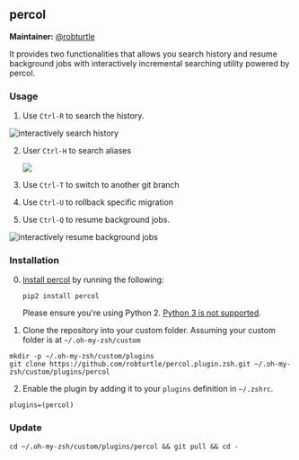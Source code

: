 ## percol

**Maintainer:** [@robturtle](https://github.com/robturtle)

It provides two functionalities that allows you search history and resume
background jobs with interactively incremental searching utility powered by
percol.

### Usage

1. Use `Ctrl-R` to search the history.

  ![interactively search history](https://www.dropbox.com/s/2ke80q5uswz7sqf/percol.plugin1.gif?raw=1)

2. User `Ctrl-H` to search aliases

   ![](https://www.dropbox.com/s/kvl2lahk7untk64/percol_browse_aliases.gif?raw=1)

3. Use `Ctrl-T` to switch to another git branch

4. Use `Ctrl-U` to rollback specific migration

5. Use `Ctrl-Q` to resume background jobs.

  ![interactively resume background jobs](https://www.dropbox.com/s/u5t5l7jeznv06y8/percol.plugin2.gif?raw=1)

### Installation

0. [Install percol](https://github.com/mooz/percol) by running the following:

   ```
   pip2 install percol
   ```
   Please ensure you're using Python 2. [Python 3 is not supported](https://github.com/mooz/percol/issues/107).

1. Clone the repository into your custom folder. Assuming your custom folder is
   at `~/.oh-my-zsh/custom`

  ```
  mkdir -p ~/.oh-my-zsh/custom/plugins
  git clone https://github.com/robturtle/percol.plugin.zsh.git ~/.oh-my-zsh/custom/plugins/percol
  ```

2. Enable the plugin by adding it to your `plugins` definition in `~/.zshrc`.

  ```
  plugins=(percol)
  ```

### Update

```
cd ~/.oh-my-zsh/custom/plugins/percol && git pull && cd -
```
